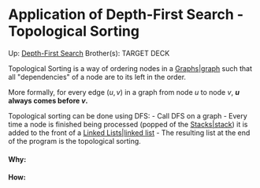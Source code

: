 # Application of Depth-First Search - Topological Sorting

Up: [Depth-First Search](depth-first_search)
Brother(s):
TARGET DECK

Topological Sorting is a way of ordering nodes in a [Graphs|graph](graphs|graph) such that all "dependencies" of a node are to its left in the order.

More formally, for every edge $(u, v)$ in a graph from node $u$ to node $v$, **$u$ always comes before $v$.**

Topological sorting can be done using DFS:
	- Call DFS on a graph
	- Every time a node is finished being processed (popped of the [Stacks|stack](stacks|stack)) it is added to the front of a [Linked Lists|linked list](linked_lists|linked_list)
	- The resulting list at the end of the program is the topological sorting.





































#### Why:
#### How:









